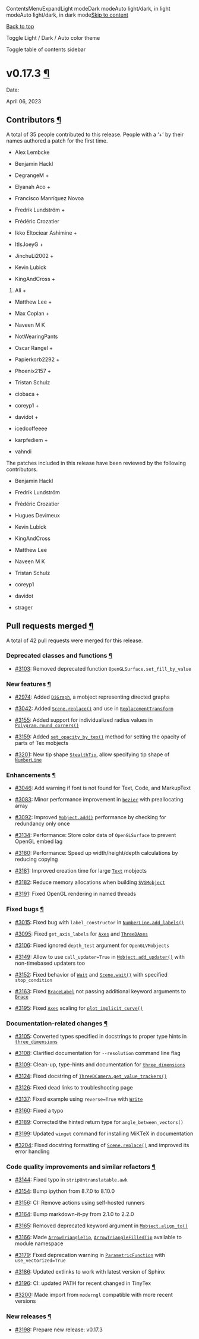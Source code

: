 ContentsMenuExpandLight modeDark modeAuto light/dark, in light modeAuto light/dark, in dark mode[Skip to content](https://docs.manim.community/en/stable/changelog/0.17.3-changelog.html#furo-main-content)

[Back to top](https://docs.manim.community/en/stable/changelog/0.17.3-changelog.html#)

Toggle Light / Dark / Auto color theme

Toggle table of contents sidebar

# v0.17.3 [¶](https://docs.manim.community/en/stable/changelog/0.17.3-changelog.html\#v0-17-3 "Link to this heading")

Date:

April 06, 2023

## Contributors [¶](https://docs.manim.community/en/stable/changelog/0.17.3-changelog.html\#contributors "Link to this heading")

A total of 35 people contributed to this
release. People with a ‘+’ by their names authored a patch for the first
time.

- Alex Lembcke

- Benjamin Hackl

- DegrangeM +

- Elyanah Aco +

- Francisco Manríquez Novoa

- Fredrik Lundström +

- Frédéric Crozatier

- Ikko Eltociear Ashimine +

- ItIsJoeyG +

- JinchuLi2002 +

- Kevin Lubick

- KingAndCross +

1. Ali +
- Matthew Lee +

- Max Coplan +

- Naveen M K

- NotWearingPants

- Oscar Rangel +

- Papierkorb2292 +

- Phoenix2157 +

- Tristan Schulz

- ciobaca +

- coreyp1 +

- davidot +

- icedcoffeeee

- karpfediem +

- vahndi


The patches included in this release have been reviewed by
the following contributors.

- Benjamin Hackl

- Fredrik Lundström

- Frédéric Crozatier

- Hugues Devimeux

- Kevin Lubick

- KingAndCross

- Matthew Lee

- Naveen M K

- Tristan Schulz

- coreyp1

- davidot

- strager


## Pull requests merged [¶](https://docs.manim.community/en/stable/changelog/0.17.3-changelog.html\#pull-requests-merged "Link to this heading")

A total of 42 pull requests were merged for this release.

### Deprecated classes and functions [¶](https://docs.manim.community/en/stable/changelog/0.17.3-changelog.html\#deprecated-classes-and-functions "Link to this heading")

- [#3103](https://github.com/ManimCommunity/manim/pull/3103): Removed deprecated function `OpenGLSurface.set_fill_by_value`


### New features [¶](https://docs.manim.community/en/stable/changelog/0.17.3-changelog.html\#new-features "Link to this heading")

- [#2974](https://github.com/ManimCommunity/manim/pull/2974): Added [`DiGraph`](https://docs.manim.community/en/stable/reference/manim.mobject.graph.DiGraph.html#manim.mobject.graph.DiGraph "manim.mobject.graph.DiGraph"), a mobject representing directed graphs

- [#3042](https://github.com/ManimCommunity/manim/pull/3042): Added [`Scene.replace()`](https://docs.manim.community/en/stable/reference/manim.scene.scene.Scene.html#manim.scene.scene.Scene.replace "manim.scene.scene.Scene.replace") and use in [`ReplacementTransform`](https://docs.manim.community/en/stable/reference/manim.animation.transform.ReplacementTransform.html#manim.animation.transform.ReplacementTransform "manim.animation.transform.ReplacementTransform")

- [#3155](https://github.com/ManimCommunity/manim/pull/3155): Added support for individualized radius values in [`Polygram.round_corners()`](https://docs.manim.community/en/stable/reference/manim.mobject.geometry.polygram.Polygram.html#manim.mobject.geometry.polygram.Polygram.round_corners "manim.mobject.geometry.polygram.Polygram.round_corners")

- [#3159](https://github.com/ManimCommunity/manim/pull/3159): Added [`set_opacity_by_tex()`](https://docs.manim.community/en/stable/reference/manim.mobject.text.tex_mobject.MathTex.html#manim.mobject.text.tex_mobject.MathTex.set_opacity_by_tex "manim.mobject.text.tex_mobject.MathTex.set_opacity_by_tex") method for setting the opacity of parts of Tex mobjects

- [#3201](https://github.com/ManimCommunity/manim/pull/3201): New tip shape [`StealthTip`](https://docs.manim.community/en/stable/reference/manim.mobject.geometry.tips.StealthTip.html#manim.mobject.geometry.tips.StealthTip "manim.mobject.geometry.tips.StealthTip"), allow specifying tip shape of [`NumberLine`](https://docs.manim.community/en/stable/reference/manim.mobject.graphing.number_line.NumberLine.html#manim.mobject.graphing.number_line.NumberLine "manim.mobject.graphing.number_line.NumberLine")


### Enhancements [¶](https://docs.manim.community/en/stable/changelog/0.17.3-changelog.html\#enhancements "Link to this heading")

- [#3046](https://github.com/ManimCommunity/manim/pull/3046): Add warning if font is not found for Text, Code, and MarkupText

- [#3083](https://github.com/ManimCommunity/manim/pull/3083): Minor performance improvement in [`bezier`](https://docs.manim.community/en/stable/reference/manim.utils.bezier.html#module-manim.utils.bezier "manim.utils.bezier") with preallocating array

- [#3092](https://github.com/ManimCommunity/manim/pull/3092): Improved [`Mobject.add()`](https://docs.manim.community/en/stable/reference/manim.mobject.mobject.Mobject.html#manim.mobject.mobject.Mobject.add "manim.mobject.mobject.Mobject.add") performance by checking for redundancy only once

- [#3134](https://github.com/ManimCommunity/manim/pull/3134): Performance: Store color data of `OpenGLSurface` to prevent OpenGL embed lag

- [#3180](https://github.com/ManimCommunity/manim/pull/3180): Performance: Speed up width/height/depth calculations by reducing copying

- [#3181](https://github.com/ManimCommunity/manim/pull/3181): Improved creation time for large [`Text`](https://docs.manim.community/en/stable/reference/manim.mobject.text.text_mobject.Text.html#manim.mobject.text.text_mobject.Text "manim.mobject.text.text_mobject.Text") mobjects

- [#3182](https://github.com/ManimCommunity/manim/pull/3182): Reduce memory allocations when building [`SVGMobject`](https://docs.manim.community/en/stable/reference/manim.mobject.svg.svg_mobject.SVGMobject.html#manim.mobject.svg.svg_mobject.SVGMobject "manim.mobject.svg.svg_mobject.SVGMobject")

- [#3191](https://github.com/ManimCommunity/manim/pull/3191): Fixed OpenGL rendering in named threads


### Fixed bugs [¶](https://docs.manim.community/en/stable/changelog/0.17.3-changelog.html\#fixed-bugs "Link to this heading")

- [#3015](https://github.com/ManimCommunity/manim/pull/3015): Fixed bug with `label_constructor` in [`NumberLine.add_labels()`](https://docs.manim.community/en/stable/reference/manim.mobject.graphing.number_line.NumberLine.html#manim.mobject.graphing.number_line.NumberLine.add_labels "manim.mobject.graphing.number_line.NumberLine.add_labels")

- [#3095](https://github.com/ManimCommunity/manim/pull/3095): Fixed `get_axis_labels` for [`Axes`](https://docs.manim.community/en/stable/reference/manim.mobject.graphing.coordinate_systems.Axes.html#manim.mobject.graphing.coordinate_systems.Axes "manim.mobject.graphing.coordinate_systems.Axes") and [`ThreeDAxes`](https://docs.manim.community/en/stable/reference/manim.mobject.graphing.coordinate_systems.ThreeDAxes.html#manim.mobject.graphing.coordinate_systems.ThreeDAxes "manim.mobject.graphing.coordinate_systems.ThreeDAxes")

- [#3106](https://github.com/ManimCommunity/manim/pull/3106): Fixed ignored `depth_test` argument for `OpenGLVMobjects`

- [#3149](https://github.com/ManimCommunity/manim/pull/3149): Allow to use `call_updater=True` in [`Mobject.add_updater()`](https://docs.manim.community/en/stable/reference/manim.mobject.mobject.Mobject.html#manim.mobject.mobject.Mobject.add_updater "manim.mobject.mobject.Mobject.add_updater") with non-timebased updaters too

- [#3152](https://github.com/ManimCommunity/manim/pull/3152): Fixed behavior of [`Wait`](https://docs.manim.community/en/stable/reference/manim.animation.animation.Wait.html#manim.animation.animation.Wait "manim.animation.animation.Wait") and [`Scene.wait()`](https://docs.manim.community/en/stable/reference/manim.scene.scene.Scene.html#manim.scene.scene.Scene.wait "manim.scene.scene.Scene.wait") with specified `stop_condition`

- [#3163](https://github.com/ManimCommunity/manim/pull/3163): Fixed [`BraceLabel`](https://docs.manim.community/en/stable/reference/manim.mobject.svg.brace.BraceLabel.html#manim.mobject.svg.brace.BraceLabel "manim.mobject.svg.brace.BraceLabel") not passing additional keyword arguments to [`Brace`](https://docs.manim.community/en/stable/reference/manim.mobject.svg.brace.Brace.html#manim.mobject.svg.brace.Brace "manim.mobject.svg.brace.Brace")

- [#3195](https://github.com/ManimCommunity/manim/pull/3195): Fixed [`Axes`](https://docs.manim.community/en/stable/reference/manim.mobject.graphing.coordinate_systems.Axes.html#manim.mobject.graphing.coordinate_systems.Axes "manim.mobject.graphing.coordinate_systems.Axes") scaling for [`plot_implicit_curve()`](https://docs.manim.community/en/stable/reference/manim.mobject.graphing.coordinate_systems.CoordinateSystem.html#manim.mobject.graphing.coordinate_systems.CoordinateSystem.plot_implicit_curve "manim.mobject.graphing.coordinate_systems.CoordinateSystem.plot_implicit_curve")


### Documentation-related changes [¶](https://docs.manim.community/en/stable/changelog/0.17.3-changelog.html\#documentation-related-changes "Link to this heading")

- [#3105](https://github.com/ManimCommunity/manim/pull/3105): Converted types specified in docstrings to proper type hints in [`three_dimensions`](https://docs.manim.community/en/stable/reference/manim.mobject.three_d.three_dimensions.html#module-manim.mobject.three_d.three_dimensions "manim.mobject.three_d.three_dimensions")

- [#3108](https://github.com/ManimCommunity/manim/pull/3108): Clarified documentation for `--resolution` command line flag

- [#3109](https://github.com/ManimCommunity/manim/pull/3109): Clean-up, type-hints and documentation for [`three_dimensions`](https://docs.manim.community/en/stable/reference/manim.mobject.three_d.three_dimensions.html#module-manim.mobject.three_d.three_dimensions "manim.mobject.three_d.three_dimensions")

- [#3124](https://github.com/ManimCommunity/manim/pull/3124): Fixed docstring of [`ThreeDCamera.get_value_trackers()`](https://docs.manim.community/en/stable/reference/manim.camera.three_d_camera.ThreeDCamera.html#manim.camera.three_d_camera.ThreeDCamera.get_value_trackers "manim.camera.three_d_camera.ThreeDCamera.get_value_trackers")

- [#3126](https://github.com/ManimCommunity/manim/pull/3126): Fixed dead links to troubleshooting page

- [#3137](https://github.com/ManimCommunity/manim/pull/3137): Fixed example using `reverse=True` with [`Write`](https://docs.manim.community/en/stable/reference/manim.animation.creation.Write.html#manim.animation.creation.Write "manim.animation.creation.Write")

- [#3160](https://github.com/ManimCommunity/manim/pull/3160): Fixed a typo

- [#3189](https://github.com/ManimCommunity/manim/pull/3189): Corrected the hinted return type for `angle_between_vectors()`

- [#3199](https://github.com/ManimCommunity/manim/pull/3199): Updated `winget` command for installing MiKTeX in documentation

- [#3204](https://github.com/ManimCommunity/manim/pull/3204): Fixed docstring formatting of [`Scene.replace()`](https://docs.manim.community/en/stable/reference/manim.scene.scene.Scene.html#manim.scene.scene.Scene.replace "manim.scene.scene.Scene.replace") and improved its error handling


### Code quality improvements and similar refactors [¶](https://docs.manim.community/en/stable/changelog/0.17.3-changelog.html\#code-quality-improvements-and-similar-refactors "Link to this heading")

- [#3144](https://github.com/ManimCommunity/manim/pull/3144): Fixed typo in `stripUntranslatable.awk`

- [#3154](https://github.com/ManimCommunity/manim/pull/3154): Bump ipython from 8.7.0 to 8.10.0

- [#3156](https://github.com/ManimCommunity/manim/pull/3156): CI: Remove actions using self-hosted runners

- [#3164](https://github.com/ManimCommunity/manim/pull/3164): Bump markdown-it-py from 2.1.0 to 2.2.0

- [#3165](https://github.com/ManimCommunity/manim/pull/3165): Removed deprecated keyword argument in [`Mobject.align_to()`](https://docs.manim.community/en/stable/reference/manim.mobject.mobject.Mobject.html#manim.mobject.mobject.Mobject.align_to "manim.mobject.mobject.Mobject.align_to")

- [#3166](https://github.com/ManimCommunity/manim/pull/3166): Made [`ArrowTriangleTip`](https://docs.manim.community/en/stable/reference/manim.mobject.geometry.tips.ArrowTriangleTip.html#manim.mobject.geometry.tips.ArrowTriangleTip "manim.mobject.geometry.tips.ArrowTriangleTip"), [`ArrowTriangleFilledTip`](https://docs.manim.community/en/stable/reference/manim.mobject.geometry.tips.ArrowTriangleFilledTip.html#manim.mobject.geometry.tips.ArrowTriangleFilledTip "manim.mobject.geometry.tips.ArrowTriangleFilledTip") available to module namespace

- [#3179](https://github.com/ManimCommunity/manim/pull/3179): Fixed deprecation warning in [`ParametricFunction`](https://docs.manim.community/en/stable/reference/manim.mobject.graphing.functions.ParametricFunction.html#manim.mobject.graphing.functions.ParametricFunction "manim.mobject.graphing.functions.ParametricFunction") with `use_vectorized=True`

- [#3186](https://github.com/ManimCommunity/manim/pull/3186): Updated extlinks to work with latest version of Sphinx

- [#3196](https://github.com/ManimCommunity/manim/pull/3196): CI: updated PATH for recent changed in TinyTex

- [#3200](https://github.com/ManimCommunity/manim/pull/3200): Made import from `moderngl` compatible with more recent versions


### New releases [¶](https://docs.manim.community/en/stable/changelog/0.17.3-changelog.html\#new-releases "Link to this heading")

- [#3198](https://github.com/ManimCommunity/manim/pull/3198): Prepare new release: v0.17.3